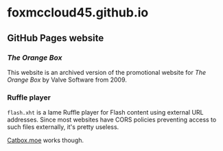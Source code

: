 # foxmccloud45.github.io
## GitHub Pages website

### *The Orange Box*

This website is an archived version of the promotional website for 
*The Orange Box* by Valve Software from 2009.

### Ruffle player

`flash.xht` is a lame Ruffle player for Flash content using external 
URL addresses. Since most websites have CORS policies preventing 
access to such files externally, it's pretty useless.

[Catbox.moe](https://catbox.moe/) works though.
